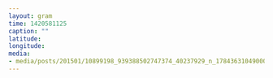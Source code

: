 ```yaml
---
layout: gram
time: 1420581125
caption: ""
latitude: 
longitude: 
media:
- media/posts/201501/10899198_939388502747374_40237929_n_17843631049000351.jpg
---
```

